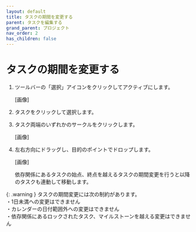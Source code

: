 ```yaml
---
layout: default
title: タスクの期間を変更する
parent: タスクを編集する
grand_parent: プロジェクト
nav_order: 2
has_children: false
---
```


# タスクの期間を変更する

1. ツールバーの「選択」アイコンをクリックしてアクティブにします。
    
    [画像]
    
2. タスクをクリックして選択します。
3. タスク両端のいずれかのサークルをクリックします。
    
    [画像]
    
4. 左右方向にドラッグし、目的のポイントでドロップします。
    
    [画像]
    
    依存関係にあるタスクの始点、終点を越えるタスクの期間変更を行うと以降のタスクも連動して移動します。
    

{: .warning }
タスクの期間変更には次の制約があります。  
・1日未満への変更はできません  
・カレンダーの日付範囲外への変更はできません  
・依存関係にあるロックされたタスク、マイルストーンを越える変更はできません